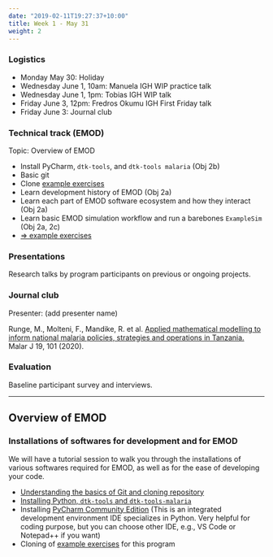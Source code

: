 ```yaml
---
date: "2019-02-11T19:27:37+10:00"
title: Week 1 - May 31
weight: 2
---
```


### Logistics

- Monday May 30: Holiday
- Wednesday June 1, 10am: Manuela IGH WIP practice talk
- Wednesday June 1, 1pm: Tobias IGH WIP talk
- Friday June 3, 12pm: Fredros Okumu IGH First Friday talk
- Friday June 3: Journal club

### Technical track (EMOD)

Topic: Overview of EMOD

- Install PyCharm, `dtk-tools`, and `dtk-tools malaria` (Obj 2b)
- Basic git
- Clone [example exercises](https://github.com/numalariamodeling/faculty-enrich-2022-examples)
- Learn development history of EMOD (Obj 2a)
- Learn each part of EMOD software ecosystem and how they interact (Obj 2a)
- Learn basic EMOD simulation workflow and run a barebones `ExampleSim` (Obj 2a, 2c)
- [=> example exercises](https://github.com/numalariamodeling/faculty-enrich-2022-examples#week-1-overview-of-emod-)

### Presentations

Research talks by program participants on previous or ongoing projects.

### Journal club

Presenter: (add presenter name)

Runge, M., Molteni, F., Mandike, R. et al. [Applied mathematical modelling to inform national malaria policies, 
strategies and operations in Tanzania.](https://malariajournal.biomedcentral.com/articles/10.1186/s12936-020-03173-0) 
Malar J 19, 101 (2020).

### Evaluation

Baseline participant survey and interviews.

---

## Overview of EMOD

### Installations of softwares for development and for EMOD
We will have a tutorial session to walk you through the installations of various softwares required for EMOD, as well as for the ease of developing your code.

- [Understanding the basics of Git and cloning repository](/modules/git-intro)
- [Installing Python, `dtk-tools` and `dtk-tools-malaria`](/modules/install-emod/)
- Installing [PyCharm Community Edition](https://www.jetbrains.com/pycharm/download/#section=windows) (This is an integrated development environment IDE specializes in Python. Very helpful for coding purpose, but you can choose other IDE, e.g., VS Code or Notepad++ if you want)
- Cloning of [example exercises](https://github.com/numalariamodeling/faculty-enrich-2022-examples) for this program